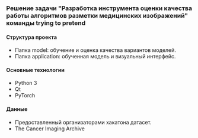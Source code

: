 ### Решение задачи "Разработка инструмента оценки качества работы алгоритмов разметки медицинских изображений" команды trying to pretend

#### Структура проекта
- Папка model: обучение и оценка качества вариантов моделей.
- Папка application: обученная модель и визуальный интерфейс.

#### Основные технологии
- Python 3
- Qt
- PyTorch

#### Данные
- Предоставленный организаторами хакатона датасет.
- The Cancer Imaging Archive
